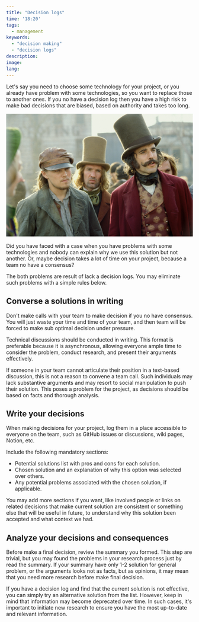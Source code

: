 ```yaml
---
title: "Decision logs"
time: '18:20'
tags:
  - management
keywords:
  - "decision making"
  - "decision logs"
description:
image:
lang:
---
```


Let's say you need to choose some technology for your project, or you already have problem with some technologies, so you want to replace those to another ones. If you no have a decision log then you have a high risk to make bad decisions that are biased, based on authority and takes too long.

![The Gangs of New York movie (2002)](<gangs of new york.jpg>)


Did you have faced with a case when you have problems with some technologies and nobody can explain why we use this solution but not another. Or, maybe decision takes a lot of time on your project, because a team no have a consensus?

The both problems are result of lack a decision logs. You may eliminate such problems with a simple rules below.

## Converse a solutions in writing

Don't make calls with your team to make decision if you no have consensus. You will just waste your time and time of your team, and then team will be forced to make sub optimal decision under pressure.

Technical discussions should be conducted in writing. This format is preferable because it is asynchronous, allowing everyone ample time to consider the problem, conduct research, and present their arguments effectively.

If someone in your team cannot articulate their position in a text-based discussion, this is not a reason to convene a team call. Such individuals may lack substantive arguments and may resort to social manipulation to push their solution. This poses a problem for the project, as decisions should be based on facts and thorough analysis.

## Write your decisions

When making decisions for your project, log them in a place accessible to everyone on the team, such as GitHub issues or discussions, wiki pages, Notion, etc.

Include the following mandatory sections:

- Potential solutions list with pros and cons for each solution.
- Chosen solution and an explanation of why this option was selected over others.
- Any potential problems associated with the chosen solution, if applicable.

You may add more sections if you want, like involved people or links on related decisions that make current solution are consistent or something else that will be useful in future, to understand why this solution been accepted and what context we had.

## Analyze your decisions and consequences

Before make a final decision, review the summary you formed. This step are trivial, but you may found the problems in your research process just by read the summary. If your summary have only 1-2 solution for general problem, or the arguments looks not as facts, but as opinions, it may mean that you need more research before make final decision.

If you have a decision log and find that the current solution is not effective, you can simply try an alternative solution from the list. However, keep in mind that information may become deprecated over time. In such cases, it's important to initiate new research to ensure you have the most up-to-date and relevant information.